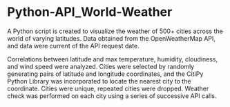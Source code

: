 # Python-API_World-Weather

A Python script is created to visualize the weather of 500+ cities across the world of varying latitudes. 
Data obtained from the OpenWeatherMap API, and data were current of the API request date. 

Correlations between latitude and max temperature, humidity, cloudiness, and wind speed were analyzed. 
Cities were selected by randomly generating pairs of latitude and longitude coordinates, and the CitiPy Python Library was incorporated to locate the nearest city to the coordinate. Cities were unique, repeated cities were dropped. Weather check was performed on each city using a series of successive API calls. 
